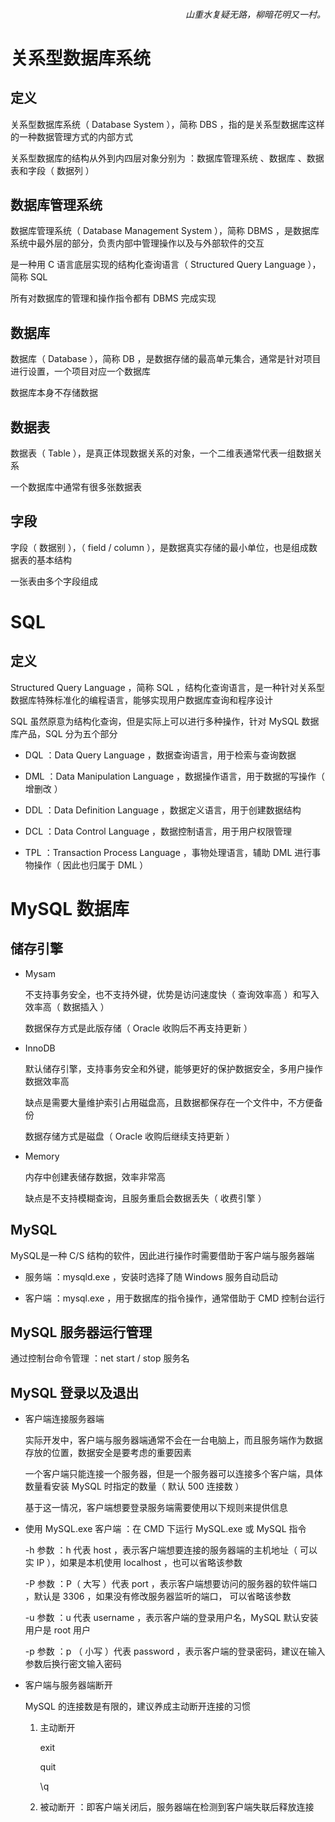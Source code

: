 <h6 align="right">山重水复疑无路，柳暗花明又一村。</h6>

#

# 关系型数据库系统

## 定义

关系型数据库系统（ Database System ），简称 DBS ，指的是关系型数据库这样的一种数据管理方式的内部方式

关系型数据库的结构从外到内四层对象分别为 ：数据库管理系统 、数据库 、数据表和字段（ 数据列 ）

## 数据库管理系统

数据库管理系统（ Database Management System ），简称 DBMS ，是数据库系统中最外层的部分，负责内部中管理操作以及与外部软件的交互

是一种用 C 语言底层实现的结构化查询语言（ Structured Query Language ），简称 SQL 

所有对数据库的管理和操作指令都有 DBMS 完成实现

## 数据库

数据库（ Database ），简称 DB ，是数据存储的最高单元集合，通常是针对项目进行设置，一个项目对应一个数据库

数据库本身不存储数据

## 数据表

数据表（ Table ），是真正体现数据关系的对象，一个二维表通常代表一组数据关系

一个数据库中通常有很多张数据表

## 字段

字段（ 数据别 ），（ field / column ），是数据真实存储的最小单位，也是组成数据表的基本结构

一张表由多个字段组成

# SQL

## 定义

Structured Query Language ，简称 SQL ，结构化查询语言，是一种针对关系型数据库特殊标准化的编程语言，能够实现用户数据库查询和程序设计 

SQL 虽然原意为结构化查询，但是实际上可以进行多种操作，针对 MySQL 数据库产品，SQL 分为五个部分

- DQL ：Data Query Language ，数据查询语言，用于检索与查询数据

- DML ：Data Manipulation Language ，数据操作语言，用于数据的写操作（ 增删改 ）

- DDL ：Data Definition Language ，数据定义语言，用于创建数据结构

- DCL ：Data Control Language ，数据控制语言，用于用户权限管理

- TPL ：Transaction Process Language ，事物处理语言，辅助 DML 进行事物操作（ 因此也归属于 DML ）

# MySQL 数据库

## 储存引擎

- Mysam

    不支持事务安全，也不支持外键，优势是访问速度快（ 查询效率高 ）和写入效率高（ 数据插入 ）

    数据保存方式是此版存储（ Oracle 收购后不再支持更新 ）

- InnoDB

    默认储存引擎，支持事务安全和外键，能够更好的保护数据安全，多用户操作数据效率高

    缺点是需要大量维护索引占用磁盘高，且数据都保存在一个文件中，不方便备份

    数据存储方式是磁盘（ Oracle 收购后继续支持更新 ）

- Memory

    内存中创建表储存数据，效率非常高

    缺点是不支持模糊查询，且服务重启会数据丢失（ 收费引擎 ）

## MySQL

MySQL是一种 C/S 结构的软件，因此进行操作时需要借助于客户端与服务器端

- 服务端 ：mysqld.exe ，安装时选择了随 Windows 服务自动启动

- 客户端 ：mysql.exe ，用于数据库的指令操作，通常借助于 CMD 控制台运行

## MySQL 服务器运行管理

通过控制台命令管理 ：net start / stop 服务名

## MySQL 登录以及退出

- 客户端连接服务器端

    实际开发中，客户端与服务器端通常不会在一台电脑上，而且服务端作为数据存放的位置，数据安全是要考虑的重要因素

    一个客户端只能连接一个服务器，但是一个服务器可以连接多个客户端，具体数量看安装 MySQL 时指定的数量（ 默认 500 连接数 ）

    基于这一情况，客户端想要登录服务端需要使用以下规则来提供信息

- 使用 MySQL.exe 客户端 ：在 CMD 下运行 MySQL.exe 或 MySQL 指令

    -h 参数 ：h 代表 host ，表示客户端想要连接的服务器端的主机地址（ 可以实 IP ），如果是本机使用 localhost ，也可以省略该参数

    -P 参数 ：P（ 大写 ）代表 port ，表示客户端想要访问的服务器的软件端口 ，默认是 3306 ，如果没有修改服务器监听的端口， 可以省略该参数

    -u 参数 ：u 代表 username ，表示客户端的登录用户名，MySQL 默认安装用户是 root 用户

    -p 参数 ：p （ 小写 ）代表 password ，表示客户端的登录密码，建议在输入参数后换行密文输入密码

- 客户端与服务器端断开

    MySQL 的连接数是有限的，建议养成主动断开连接的习惯

    1. 主动断开

        exit

        quit

        \q
        
    2. 被动断开 ：即客户端关闭后，服务器端在检测到客户端失联后释放连接
